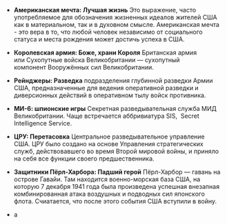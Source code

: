 - **Американская мечта: Лучшая жизнь** Это выражение, часто употребляемое для обозначения жизненных идеалов жителей США как в материальном, так и в духовном смысле. Американская мечта - это вера в то, что любой человек независимо от социального статуса и места рождения может достичь успеха в США.

- **Королевская армия: Боже, храни Короля** Британская армия или Сухопутные войска Великобритании — сухопутный компонент Вооружённых сил Великобритании. 

- **Рейнджеры: Разведка**  подразделения глубинной разведки Армии США, предназначенные для ведения оперативной разведки и диверсионных действий в оперативном тылу войск противника. 

- **МИ-6: шпионские игры**  Секретная разведывательная служба МИД Великобритании. Чаще встречается аббривиатура SIS,  Secret Intelligence Service.

- **ЦРУ: Перетасовка**  Центральное разведывательное управление США. ЦРУ было создано на основе Управления стратегических служб, действовавшего во время Второй мировой войны, и приняло на себя все функции своего предшественника.

- **Защитники Пёрл-Харбора: Падший герой** Пёрл-Харбор — гавань на острове Гавайи. Там находится военно-морская база США, на которую 7 декабря 1941 года была произведена успешная внезапная комбинированная атака воздушных и подводных сил японского флота. Счиатается, что после этого события США вступили в войну.

- а
